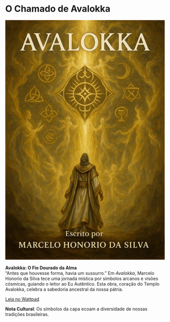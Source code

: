 # O Chamado de Avalokka

![Capa de Avalokka](https://github.com/faseoficialbrasil/avalokka-universo/blob/main/livros/avalokka/capa-avalokka.jpg)

**Avalokka: O Fio Dourado da Alma**  
“Antes que houvesse forma, havia um sussurro.” Em *Avalokka*, Marcelo Honorio da Silva tece uma jornada mística por símbolos arcanos e visões cósmicas, guiando o leitor ao Eu Autêntico. Esta obra, coração do Templo Avalokka, celebra a sabedoria ancestral da nossa pátria.  

[Leia no Wattpad](https://www.wattpad.com/story/394207091)

**Nota Cultural**: Os símbolos da capa ecoam a diversidade de nossas tradições brasileiras.
